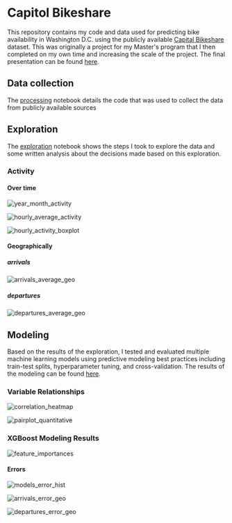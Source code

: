 # Capitol Bikeshare
This repository contains my code and data used for predicting bike availability in Washington D.C. using the publicly available [Capital Bikeshare](https://s3.amazonaws.com/capitalbikeshare-data/index.html) dataset. This was originally a project for my Master's program that I then completed on my own time and increasing the scale of the project. The final presentation can be found [here](./results/capital_bikeshare_presentation.pdf).

## Data collection
The [processing](./code/processing.ipynb) notebook details the code that was used to collect the data from publicly available sources

## Exploration
The [exploration](./code/exploration.ipynb) notebook shows the steps I took to explore the data and some written analysis about the decisions made based on this exploration.

### Activity

#### Over time

![year_month_activity](./results/year_month_activity.png)

![hourly_average_activity](./results/hourly_average_activity.png)

![hourly_activity_boxplot](./results/hourly_activity_boxplot.png)

#### Geographically

##### arrivals
![arrivals_average_geo](./results/arrivals_average_geo.png)

##### departures
![departures_average_geo](./results/departures_average_geo.png)

## Modeling

Based on the results of the exploration, I tested and evaluated multiple machine learning models using predictive modeling best practices including train-test splits, hyperparameter tuning, and cross-validation. The results of the modeling can be found [here](./code/modeling.ipynb).

### Variable Relationships

![correlation_heatmap](./results/correlation_heatmap.png)

![pairplot_quantitative](./results/pairplot_quantitative.png)

### XGBoost Modeling Results

![feature_importances](./results/model_feature_importances.png)

#### Errors

![models_error_hist](./results/models_error_hist.png)

![arrivals_error_geo](./results/arrivals_error_geo.png)

![departures_error_geo](./results/departures_error_geo.png)